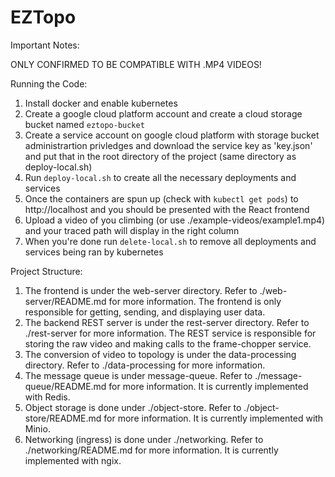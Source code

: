 # EZTopo

Important Notes:

ONLY CONFIRMED TO BE COMPATIBLE WITH .MP4 VIDEOS!

Running the Code:

1. Install docker and enable kubernetes
2. Create a google cloud platform account and create a cloud storage bucket named `eztopo-bucket`
3. Create a service account on google cloud platform with storage bucket administrartion privledges and download the service key as 'key.json' and put that in the root directory of the project (same directory as deploy-local.sh)
4. Run `deploy-local.sh` to create all the necessary deployments and services
5. Once the containers are spun up (check with `kubectl get pods`) to http://localhost and you should be presented with the React frontend
6. Upload a video of you climbing (or use ./example-videos/example1.mp4) and your traced path will display in the right column
7. When you're done run `delete-local.sh` to remove all deployments and services being ran by kubernetes

Project Structure:

1. The frontend is under the web-server directory. Refer to ./web-server/README.md for more information. The frontend is only responsible for getting, sending, and displaying user data.
2. The backend REST server is under the rest-server directory. Refer to ./rest-server for more information. The REST service is responsible for storing the raw video and making calls to the frame-chopper service.
3. The conversion of video to topology is under the data-processing directory. Refer to ./data-processing for more information.
4. The message queue is under message-queue. Refer to ./message-queue/README.md for more information. It is currently implemented with Redis.
5. Object storage is done under ./object-store. Refer to ./object-store/README.md for more information. It is currently implemented with Minio.
6. Networking (ingress) is done under ./networking. Refer to ./networking/README.md for more information. It is currently implemented with ngix.
